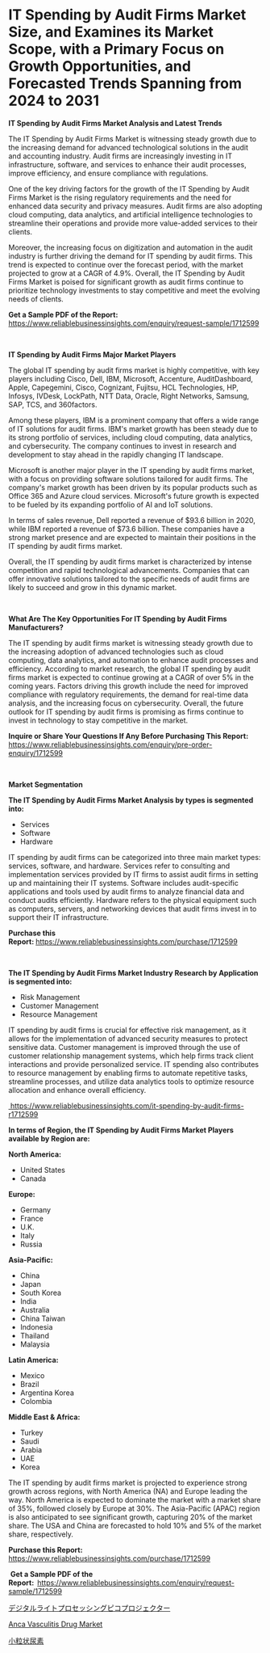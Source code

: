 <p><h1>IT Spending by Audit Firms Market Size, and Examines its Market Scope, with a Primary Focus on Growth Opportunities, and Forecasted Trends Spanning from 2024 to 2031</h1></p><p><strong>IT Spending by Audit Firms Market Analysis and Latest Trends</strong></p>
<p><p>The IT Spending by Audit Firms Market is witnessing steady growth due to the increasing demand for advanced technological solutions in the audit and accounting industry. Audit firms are increasingly investing in IT infrastructure, software, and services to enhance their audit processes, improve efficiency, and ensure compliance with regulations.</p><p>One of the key driving factors for the growth of the IT Spending by Audit Firms Market is the rising regulatory requirements and the need for enhanced data security and privacy measures. Audit firms are also adopting cloud computing, data analytics, and artificial intelligence technologies to streamline their operations and provide more value-added services to their clients.</p><p>Moreover, the increasing focus on digitization and automation in the audit industry is further driving the demand for IT spending by audit firms. This trend is expected to continue over the forecast period, with the market projected to grow at a CAGR of 4.9%. Overall, the IT Spending by Audit Firms Market is poised for significant growth as audit firms continue to prioritize technology investments to stay competitive and meet the evolving needs of clients.</p></p>
<p><strong>Get a Sample PDF of the Report:&nbsp;</strong> <a href="https://www.reliablebusinessinsights.com/enquiry/request-sample/1712599">https://www.reliablebusinessinsights.com/enquiry/request-sample/1712599</a></p>
<p>&nbsp;</p>
<p><strong>IT Spending by Audit Firms Major Market Players</strong></p>
<p><p>The global IT spending by audit firms market is highly competitive, with key players including Cisco, Dell, IBM, Microsoft, Accenture, AuditDashboard, Apple, Capegemini, Cisco, Cognizant, Fujitsu, HCL Technologies, HP, Infosys, IVDesk, LockPath, NTT Data, Oracle, Right Networks, Samsung, SAP, TCS, and 360factors.</p><p>Among these players, IBM is a prominent company that offers a wide range of IT solutions for audit firms. IBM's market growth has been steady due to its strong portfolio of services, including cloud computing, data analytics, and cybersecurity. The company continues to invest in research and development to stay ahead in the rapidly changing IT landscape.</p><p>Microsoft is another major player in the IT spending by audit firms market, with a focus on providing software solutions tailored for audit firms. The company's market growth has been driven by its popular products such as Office 365 and Azure cloud services. Microsoft's future growth is expected to be fueled by its expanding portfolio of AI and IoT solutions.</p><p>In terms of sales revenue, Dell reported a revenue of $93.6 billion in 2020, while IBM reported a revenue of $73.6 billion. These companies have a strong market presence and are expected to maintain their positions in the IT spending by audit firms market.</p><p>Overall, the IT spending by audit firms market is characterized by intense competition and rapid technological advancements. Companies that can offer innovative solutions tailored to the specific needs of audit firms are likely to succeed and grow in this dynamic market.</p></p>
<p>&nbsp;</p>
<p><strong>What Are The Key Opportunities For IT Spending by Audit Firms Manufacturers?</strong></p>
<p><p>The IT spending by audit firms market is witnessing steady growth due to the increasing adoption of advanced technologies such as cloud computing, data analytics, and automation to enhance audit processes and efficiency. According to market research, the global IT spending by audit firms market is expected to continue growing at a CAGR of over 5% in the coming years. Factors driving this growth include the need for improved compliance with regulatory requirements, the demand for real-time data analysis, and the increasing focus on cybersecurity. Overall, the future outlook for IT spending by audit firms is promising as firms continue to invest in technology to stay competitive in the market.</p></p>
<p><strong>Inquire or Share Your Questions If Any Before Purchasing This Report:</strong> <a href="https://www.reliablebusinessinsights.com/enquiry/pre-order-enquiry/1712599">https://www.reliablebusinessinsights.com/enquiry/pre-order-enquiry/1712599</a></p>
<p>&nbsp;</p>
<p><strong>Market Segmentation</strong></p>
<p><strong>The IT Spending by Audit Firms Market Analysis by types is segmented into:</strong></p>
<p><ul><li>Services</li><li>Software</li><li>Hardware</li></ul></p>
<p><p>IT spending by audit firms can be categorized into three main market types: services, software, and hardware. Services refer to consulting and implementation services provided by IT firms to assist audit firms in setting up and maintaining their IT systems. Software includes audit-specific applications and tools used by audit firms to analyze financial data and conduct audits efficiently. Hardware refers to the physical equipment such as computers, servers, and networking devices that audit firms invest in to support their IT infrastructure.</p></p>
<p><strong>Purchase this Report:&nbsp;</strong><a href="https://www.reliablebusinessinsights.com/purchase/1712599">https://www.reliablebusinessinsights.com/purchase/1712599</a></p>
<p>&nbsp;</p>
<p><strong>The IT Spending by Audit Firms Market Industry Research by Application is segmented into:</strong></p>
<p><ul><li>Risk Management</li><li>Customer Management</li><li>Resource Management</li></ul></p>
<p><p>IT spending by audit firms is crucial for effective risk management, as it allows for the implementation of advanced security measures to protect sensitive data. Customer management is improved through the use of customer relationship management systems, which help firms track client interactions and provide personalized service. IT spending also contributes to resource management by enabling firms to automate repetitive tasks, streamline processes, and utilize data analytics tools to optimize resource allocation and enhance overall efficiency.</p></p>
<p><a href="https://www.reliablebusinessinsights.com/it-spending-by-audit-firms-r1712599">&nbsp;https://www.reliablebusinessinsights.com/it-spending-by-audit-firms-r1712599</a></p>
<p><strong>In terms of Region, the IT Spending by Audit Firms Market Players available by Region are:</strong></p>
<p>
    <p> <strong> North America: </strong>
        <ul>
            <li>United States</li>
            <li>Canada</li>
        </ul>
        </p> 
    <p> <strong> Europe: </strong>
        <ul>
            <li>Germany</li>
            <li>France</li>
            <li>U.K.</li>
            <li>Italy</li>
            <li>Russia</li>
        </ul>
        </p> 
    <p> <strong> Asia-Pacific: </strong>
        <ul>
            <li>China</li>
            <li>Japan</li>
            <li>South Korea</li>
            <li>India</li>
            <li>Australia</li>
            <li>China Taiwan</li>
            <li>Indonesia</li>
            <li>Thailand</li>
            <li>Malaysia</li>
        </ul>
        </p> 
    <p> <strong> Latin America: </strong>
        <ul>
            <li>Mexico</li>
            <li>Brazil</li>
            <li>Argentina Korea</li>
            <li>Colombia</li>
        </ul>
        </p> 
    <p> <strong> Middle East & Africa: </strong>
        <ul>
            <li>Turkey</li>
            <li>Saudi</li>
            <li>Arabia</li>
            <li>UAE</li>
            <li>Korea</li>
        </ul>
    </p>
    </p>
<p><p>The IT spending by audit firms market is projected to experience strong growth across regions, with North America (NA) and Europe leading the way. North America is expected to dominate the market with a market share of 35%, followed closely by Europe at 30%. The Asia-Pacific (APAC) region is also anticipated to see significant growth, capturing 20% of the market share. The USA and China are forecasted to hold 10% and 5% of the market share, respectively.</p></p>
<p><strong>Purchase this Report: </strong><a href="https://www.reliablebusinessinsights.com/purchase/1712599">https://www.reliablebusinessinsights.com/purchase/1712599</a></p>
<p>&nbsp;<strong>Get a Sample PDF of the Report:&nbsp;&nbsp;</strong><a href="https://www.reliablebusinessinsights.com/enquiry/request-sample/1712599">https://www.reliablebusinessinsights.com/enquiry/request-sample/1712599</a></p>
<p><strong></strong></p>
<p><p><a href="https://github.com/vtbvgl20191192/Market-Research-Report-List-2/blob/main/8349959112487.md">デジタルライトプロセッシングピコプロジェクター</a></p><p><a href="https://github.com/jerrycopelandthomaswsqd8q/Market-Research-Report-List-3/blob/main/anca-vasculitis-drug-market.md">Anca Vasculitis Drug Market</a></p><p><a href="https://github.com/laurenreichert/Market-Research-Report-List-2/blob/main/4066213112488.md">小粒状尿素</a></p></p>